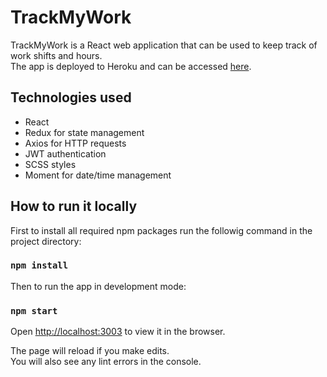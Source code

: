 # TrackMyWork
TrackMyWork is a React web application that can be used to keep track of work shifts and hours. </br>
The app is deployed to Heroku and can be accessed [here](https://tmwapp.herokuapp.com).

## Technologies used

* React
* Redux for state management
* Axios for HTTP requests
* JWT authentication
* SCSS styles
* Moment for date/time management

## How to run it locally

First to install all required npm packages run the followig command in the project directory:

### `npm install`

Then to run the app in development mode:

### `npm start`

Open [http://localhost:3003](http://localhost:3003) to view it in the browser.

The page will reload if you make edits.<br>
You will also see any lint errors in the console.

